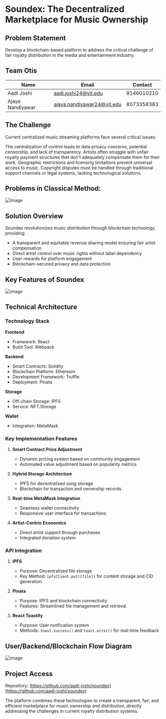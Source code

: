 # Soundex: The Decentralized Marketplace for Music Ownership

## Problem Statement
Develop a blockchain-based platform to address the critical challenge of fair royalty distribution in the media and entertainment industry.

## Team Otis

| Name | Email | Contact |
|------|--------|---------|
| Aadi Joshi | aadi.joshi24@vit.edu | 9146010210 |
| Ajaya Nandiyawar | ajaya.nandiyawar24@vit.edu | 8073358383 |

## The Challenge

Current centralized music streaming platforms face several critical issues:

The centralization of control leads to data privacy concerns, potential censorship, and lack of transparency. Artists often struggle with unfair royalty payment structures that don't adequately compensate them for their work. Geographic restrictions and licensing limitations prevent universal access to music. Copyright disputes must be handled through traditional support channels or legal systems, lacking technological solutions.

## Problems in Classical Method:
![image](https://github.com/user-attachments/assets/504b4d43-2568-4315-9ad6-c120dbb2795b)

## Solution Overview

Soundex revolutionizes music distribution through blockchain technology, providing:

- A transparent and equitable revenue sharing model ensuring fair artist compensation
- Direct artist control over music rights without label dependency
- User rewards for platform engagement
- Blockchain-secured privacy and data protection

## Key Features of Soundex
![image](https://github.com/user-attachments/assets/e4bdeaea-a575-4a96-a876-13b522647f93)

## Technical Architecture

### Technology Stack

**Frontend**
- Framework: React
- Build Tool: Webpack

**Backend**
- Smart Contracts: Solidity
- Blockchain Platform: Ethereum
- Development Framework: Truffle
- Deployment: Pinata

**Storage**
- Off-chain Storage: IPFS
- Service: NFT.Storage

**Wallet**
- Integration: MetaMask

### Key Implementation Features

1. **Smart Contract Price Adjustment**
   - Dynamic pricing system based on community engagement
   - Automated value adjustment based on popularity metrics

2. **Hybrid Storage Architecture**
   - IPFS for decentralized song storage
   - Blockchain for transaction and ownership records

3. **Real-time MetaMask Integration**
   - Seamless wallet connectivity
   - Responsive user interface for transactions

4. **Artist-Centric Economics**
   - Direct artist support through purchases
   - Integrated donation system

### API Integration

1. **IPFS**
   - Purpose: Decentralized file storage
   - Key Method: `ipfsClient.put([file])` for content storage and CID generation

2. **Pinata**
   - Purpose: IPFS and blockchain connectivity
   - Features: Streamlined file management and retrieval

3. **React Toastify**
   - Purpose: User notification system
   - Methods: `toast.success()` and `toast.error()` for real-time feedback

## User/Backend/Blockchain Flow Diagram
![image](https://github.com/user-attachments/assets/ad3021b2-e62b-4287-8302-3e5962f9a4d4)

## Project Access

Repository: [https://github.com/aadi-joshi/soundex](https://github.com/aadi-joshi/soundex)

The platform combines these technologies to create a transparent, fair, and efficient marketplace for music ownership and distribution, directly addressing the challenges in current royalty distribution systems.
